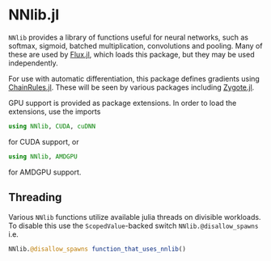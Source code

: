# NNlib.jl

`NNlib` provides a library of functions useful for neural networks, such as softmax, sigmoid, batched multiplication, convolutions and pooling. Many of these are used by [Flux.jl](https://github.com/FluxML/Flux.jl), which loads this package, but they may be used independently.

For use with automatic differentiation, this package defines gradients using [ChainRules.jl](https://github.com/JuliaDiff/ChainRules.jl). These will be seen by various packages including [Zygote.jl](https://github.com/FluxML/Zygote.jl).

GPU support is provided as package extensions. In order to load the extensions, use the imports
```julia
using NNlib, CUDA, cuDNN
```
for CUDA support, or
```julia
using NNlib, AMDGPU
```
for AMDGPU support.

## Threading

Various `NNlib` functions utilize available julia threads on divisible workloads. To disable this use
the `ScopedValue`-backed switch `NNlib.@disallow_spawns`
i.e.
```julia
NNlib.@disallow_spawns function_that_uses_nnlib()
```
